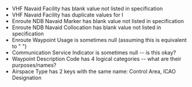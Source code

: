 - VHF Navaid Facility has blank value not listed in specification
- VHF Navaid Facility has duplicate values for I
- Enroute NDB Navaid Marker has blank value not listed in specification
- Enroute NDB Navaid Collocation has blank value not listed in specification
- Enroute Waypoint Usage is sometimes null (assuming this is equivalent to "  ")
- Communication Service Indicator is sometimes null -- is this okay?
- Waypoint Description Code has 4 logical categories -- what are their purposes/names?
- Airspace Type has 2 keys with the same name: Control Area, ICAO Designation